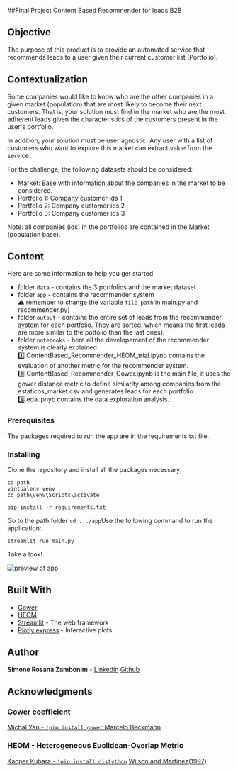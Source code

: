 ##Final Project 
Content Based Recommender for leads B2B

## Objective
The purpose of this product is to provide an automated service that recommends leads to a user given their current customer list (Portfolio).

## Contextualization
Some companies would like to know who are the other companies in a given market (population) that are most likely to become their next customers. That is, your solution must find in the market who are the most adherent leads given the characteristics of the customers present in the user's portfolio.

In addition, your solution must be user agnostic. Any user with a list of customers who want to explore this market can extract value from the service.

For the challenge, the following datasets should be considered:

* Market: Base with information about the companies in the market to be considered. 
* Portfolio 1: Company customer ids 1 
* Portfolio 2: Company customer ids 2 
* Portfolio 3: Company customer ids 3

Note: all companies (ids) in the portfolios are contained in the Market (population base).

## Content

Here are some information to help you get started. 

* folder ```data``` - contains the 3 portfolios and the market dataset
* folder ```app``` - contains the recommender system \
	:warning: remember to change the variable ```file_path``` in main.py and recommender.py) 
* folder ```output``` - contains the entire set of leads from the recommender system for each portfolio. They are sorted, which means the first leads are more similar to the potfolio than the last ones).
* folder `notebooks` - here all the developement of the recommender system is clearly explained. \
	:one: ContentBased_Recommender_HEOM_trial.ipynb contains the evaluation of another metric for the recommender system.\
	:two:  ContentBased_Recommender_Gower.ipynb  is the main file, it uses the gower distance metric to define similarity among companies from the estaticos_market.csv and generates leads for each portfolio.\
	:three: eda.ipnyb contains the data exploration analysis.

### Prerequisites

The packages required to run the app are in the requirements.txt file.

### Installing

Clone the repository and install all the packages necessary:

```
cd path
vintualenv venv
cd path\venv\Scripts\activate

pip install -r requirements.txt 
```

Go to the path folder ```cd .../app```Use the following command to run the application:

```
streamlit run main.py
```

Take a look!

![preview of app](https://imgflip.com/gif/45tuah)

## Built With
* [Gower](https://github.com/wwwjk366/gower)
* [HEOM](https://github.com/KacperKubara/distython)
* [Streamlit](https://docs.streamlit.io/api.html) - The web framework 
* [Plotly express](https://plotly.com/python/plotly-express/) - Interactive plots


## Author

**Simone Rosana Zambonim**  - [Linkedin](https://www.linkedin.com/in/simonezambonim/) [Github](https://github.com/simonezambonim/)


## Acknowledgments

 ### Gower coefficient
 [Michal Yan - `!pip install gower` ](https://www.thinkdatascience.com/post/2019-12-16-introducing-python-package-gower/)
 [Marcelo Beckmann](https://sourceforge.net/projects/gower-distance-4python/files/)
 ### HEOM - Heterogeneous Euclidean-Overlap Metric
 [Kacper Kubara - `!pip install distython`](https://towardsdatascience.com/distython-5de10f342c93)
 [Wilson and Martinez(1997)](https://arxiv.org/pdf/cs/9701101.pdf)
 
 
 



